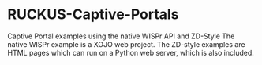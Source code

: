 # RUCKUS-Captive-Portals
Captive Portal examples using the native WISPr API and ZD-Style
The native WISPr example is a XOJO web project. The ZD-style examples are HTML pages which can run on a Python web server, which is also included.
